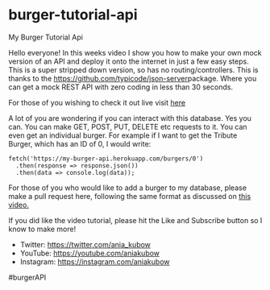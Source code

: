 # burger-tutorial-api
My Burger Tutorial Api


Hello everyone! In this weeks video I show you how to make your own mock version of an API and deploy it onto the internet in just a few easy steps. This is a super stripped down version, so has no routing/controllers. This is thanks to the https://github.com/typicode/json-server​ package. Where you can get a mock REST API with zero coding in less than 30 seconds.

For those of you wishing to check it out live visit [here](https://my-burger-api.herokuapp.com/)

A lot of you are wondering if you can interact with this database. Yes you can. You can make GET, POST, PUT, DELETE etc requests to it. You can even get an individual burger. For example if I want to get the Tribute Burger, which has an ID of 0, I would write: 

```
fetch('https://my-burger-api.herokuapp.com/burgers/0')
  .then(response => response.json())
  .then(data => console.log(data));
```

For those of you who would like to add a burger to my database, please make a pull request here, following the same format as discussed on [this video.](https://youtu.be/FLnxgSZ0DG4)

If you did like the video tutorial, please hit the Like and Subscribe button so I know to make more!

* Twitter: https://twitter.com/ania_kubow
* YouTube: https://youtube.com/aniakubow
* Instagram: https://instagram.com/aniakubow

#burgerAPI
